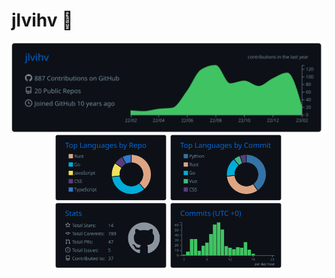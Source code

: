 # jlvihv 👋

<div align=center>
    <img src="./profile-summary-card-output/github_dark/0-profile-details.svg">
</div>

<div align=center>
    <img width="180" src="./profile-summary-card-output/github_dark/1-repos-per-language.svg">
    <img width="180" src="./profile-summary-card-output/github_dark/2-most-commit-language.svg">
</div>

<div align=center>
    <img width="180" src="./profile-summary-card-output/github_dark/3-stats.svg">
    <img width="180" src="./profile-summary-card-output/github_dark/4-productive-time.svg">
</div>
